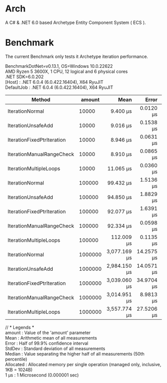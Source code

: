 # Arch
A C# &amp; .NET 6.0 based Archetype Entity Component System ( ECS ).

# Benchmark
The current Benchmark only tests it Archetype iteration performance.

BenchmarkDotNet=v0.13.1, OS=Windows 10.0.22622 <br>
AMD Ryzen 5 3600X, 1 CPU, 12 logical and 6 physical cores <br>
.NET SDK=6.0.202 <br>
  [Host]     : .NET 6.0.4 (6.0.422.16404), X64 RyuJIT <br>
  DefaultJob : .NET 6.0.4 (6.0.422.16404), X64 RyuJIT <br>


|                     Method |  amount |         Mean |      Error |     StdDev |       Median | Allocated |
|--------------------------- |-------- |-------------:|-----------:|-----------:|-------------:|----------:|
|            IterationNormal |   10000 |     9.400 μs |  0.0120 μs |  0.0100 μs |     9.396 μs |         - |
|         IterationUnsafeAdd |   10000 |     9.016 μs |  0.1538 μs |  0.1831 μs |     8.919 μs |         - |
| IterationFixedPtrIteration |   10000 |     8.946 μs |  0.0631 μs |  0.0493 μs |     8.931 μs |         - |
|  IterationManualRangeCheck |   10000 |     8.910 μs |  0.0865 μs |  0.0676 μs |     8.902 μs |         - |
|     IterationMultipleLoops |   10000 |    11.065 μs |  0.0360 μs |  0.0319 μs |    11.051 μs |         - |
|            IterationNormal |  100000 |    99.432 μs |  1.5136 μs |  1.5544 μs |    98.825 μs |         - |
|         IterationUnsafeAdd |  100000 |    94.850 μs |  1.8829 μs |  4.4013 μs |    91.300 μs |         - |
| IterationFixedPtrIteration |  100000 |    92.077 μs |  1.6391 μs |  1.4530 μs |    91.408 μs |         - |
|  IterationManualRangeCheck |  100000 |    92.334 μs |  0.0598 μs |  0.0499 μs |    92.324 μs |         - |
|     IterationMultipleLoops |  100000 |   112.009 μs |  0.1135 μs |  0.0886 μs |   111.984 μs |         - |
|            IterationNormal | 1000000 | 3,077.169 μs | 14.2575 μs | 12.6389 μs | 3,076.809 μs |      10 B |
|         IterationUnsafeAdd | 1000000 | 2,984.150 μs | 14.0571 μs | 13.1490 μs | 2,987.090 μs |      10 B |
| IterationFixedPtrIteration | 1000000 | 3,039.060 μs | 34.9704 μs | 31.0003 μs | 3,038.806 μs |      10 B |
|  IterationManualRangeCheck | 1000000 | 3,014.951 μs |  8.9813 μs |  7.0120 μs | 3,013.975 μs |      10 B |
|     IterationMultipleLoops | 1000000 | 3,557.774 μs | 27.5206 μs | 22.9810 μs | 3,547.122 μs |      10 B |

// * Legends *  
  amount    : Value of the 'amount' parameter  
  Mean      : Arithmetic mean of all measurements  
  Error     : Half of 99.9% confidence interval  
  StdDev    : Standard deviation of all measurements  
  Median    : Value separating the higher half of all measurements (50th percentile)  
  Allocated : Allocated memory per single operation (managed only, inclusive, 1KB = 1024B)  
  1 μs      : 1 Microsecond (0.000001 sec)  

